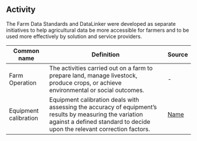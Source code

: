 <h2 id="datalinker">Activity</h2>
<p>The Farm Data Standards and DataLinker were developed as separate initiatives to help agricultural data be more accessible for 
farmers and to be used more effectively by solution and service providers.</p>

| Common name  | Definition | Source |
| ------------- | ------------- | ------------- |
| Farm Operation  | The activities carried out on a farm to prepare land, manage livestock, produce crops, or achieve environmental or social outcomes.  | -  |
| Equipment calibration  | Equipment calibration deals with assessing the accuracy of equipment’s results by measuring the variation against a defined standard to decide upon the relevant correction factors.  | [Name](https://learngxp.com/good-validation-practices/defining-calibration-qualification-of-equipment/)  |
